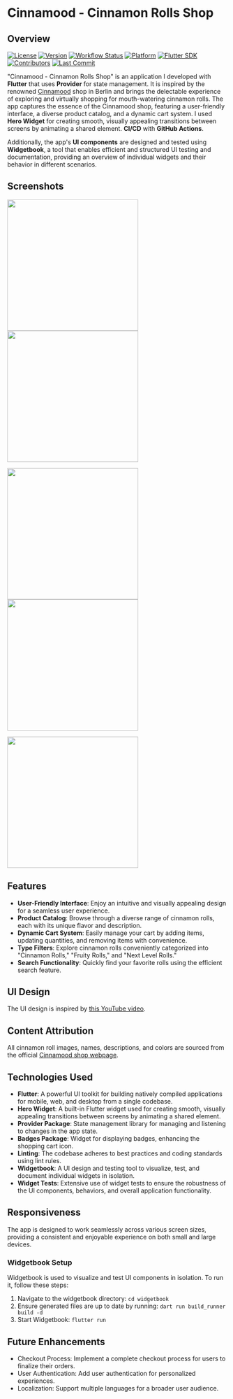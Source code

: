 # Cinnamood - Cinnamon Rolls Shop

## Overview

[![License](https://img.shields.io/github/license/GianMen91/cinnamon_rolls_shop)](https://github.com/GianMen91/cinnamon_rolls_shop/blob/master/LICENSE)
[![Version](https://img.shields.io/github/v/release/GianMen91/cinnamon_rolls_shop)](https://github.com/GianMen91/cinnamon_rolls_shop/releases)
[![Workflow Status](https://img.shields.io/github/actions/workflow/status/GianMen91/cinnamon_rolls_shop/ci.yml?branch=master)](https://github.com/GianMen91/cinnamon_rolls_shop/actions)
[![Platform](https://img.shields.io/badge/platform-flutter-02569B)](https://shields.io)
[![Flutter SDK](https://img.shields.io/badge/flutter-%3E%3D3.0.0-blue)](https://pub.dev/packages/cinnamon_rolls_shop)
[![Contributors](https://img.shields.io/github/contributors/GianMen91/cinnamon_rolls_shop)](https://github.com/GianMen91/cinnamon_rolls_shop/graphs/contributors)
[![Last Commit](https://img.shields.io/github/last-commit/GianMen91/cinnamon_rolls_shop)](https://github.com/GianMen91/cinnamon_rolls_shop/commits)

"Cinnamood - Cinnamon Rolls Shop" is an application I developed with **Flutter** that uses **Provider** for state management.
It is inspired by the renowned [Cinnamood](https://cinnamood.de) shop in Berlin and brings the delectable experience of exploring and virtually shopping for mouth-watering cinnamon rolls.
The app captures the essence of the Cinnamood shop, featuring a user-friendly interface, a diverse product catalog, and a dynamic cart system.
I used **Hero Widget** for creating smooth, visually appealing transitions between screens by animating a shared element.
**CI/CD** with **GitHub Actions**.

Additionally, the app's **UI components** are designed and tested using **Widgetbook**, a tool that enables efficient and structured UI testing and documentation, providing an overview of individual widgets and their behavior in different scenarios.

## Screenshots

<img src="img/img-1.png" width=300 /> <img src="img/img-2.png" width=300 /> 

<img src="img/img-3.png" width=300 /> <img src="img/img-4.png" width=300 />

<img src="img/img-5.png" width=300 /> 

## Features

- **User-Friendly Interface**: Enjoy an intuitive and visually appealing design for a seamless user experience.
- **Product Catalog**: Browse through a diverse range of cinnamon rolls, each with its unique flavor and description.
- **Dynamic Cart System**: Easily manage your cart by adding items, updating quantities, and removing items with convenience.
- **Type Filters**: Explore cinnamon rolls conveniently categorized into "Cinnamon Rolls," "Fruity Rolls," and "Next Level Rolls."
- **Search Functionality**: Quickly find your favorite rolls using the efficient search feature.

## UI Design

The UI design is inspired by [this YouTube video](https://www.youtube.com/watch?v=XBKzpTz65Io).

## Content Attribution

All cinnamon roll images, names, descriptions, and colors are sourced from the official [Cinnamood shop webpage](https://cinnamood.de/en/our-rolls/).

## Technologies Used

- **Flutter**: A powerful UI toolkit for building natively compiled applications for mobile, web, and desktop from a single codebase.
- **Hero Widget**: A built-in Flutter widget used for creating smooth, visually appealing transitions between screens by animating a shared element.
- **Provider Package**: State management library for managing and listening to changes in the app state.
- **Badges Package**: Widget for displaying badges, enhancing the shopping cart icon.
- **Linting**: The codebase adheres to best practices and coding standards using lint rules.
- **Widgetbook**: A UI design and testing tool to visualize, test, and document individual widgets in isolation.
- **Widget Tests**: Extensive use of widget tests to ensure the robustness of the UI components, behaviors, and overall application functionality.

## Responsiveness

The app is designed to work seamlessly across various screen sizes, providing a consistent and enjoyable experience on both small and large devices.

###  Widgetbook Setup

Widgetbook is used to visualize and test UI components in isolation. To run it, follow these steps:

1. Navigate to the widgetbook directory: `cd widgetbook`
2. Ensure generated files are up to date by running:  `dart run build_runner build -d`
3. Start Widgetbook: `flutter run`

## Future Enhancements

- Checkout Process: Implement a complete checkout process for users to finalize their orders.
- User Authentication: Add user authentication for personalized experiences.
- Localization: Support multiple languages for a broader user audience.
